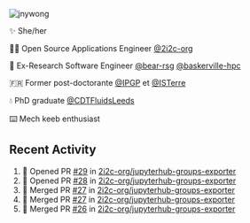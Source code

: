 ![jnywong](https://readme-typing-svg.demolab.com/?font=Intel+One+Mono&size=36&duration=3000&pause=1000&color=6bc46d&vCenter=true&width=170&lines=jnywong)

✨ She/her

👩‍💻 Open Source Applications Engineer [@2i2c-org](https://2i2c.org/)

🐻 Ex-Research Software Engineer [@bear-rsg](https://github.com/bear-rsg) [@baskerville-hpc](https://github.com/baskerville-hpc) 

🇫🇷 Former post-doctorante [@IPGP](https://github.com/IPGP) et [@ISTerre](https://www.isterre.fr/) 

💧 PhD graduate [@CDTFluidsLeeds](https://fluid-dynamics.leeds.ac.uk/) 

⌨️ Mech keeb enthusiast 

## Recent Activity 

<!--START_SECTION:activity-->
1. 💪 Opened PR [#29](https://github.com/2i2c-org/jupyterhub-groups-exporter/pull/29) in [2i2c-org/jupyterhub-groups-exporter](https://github.com/2i2c-org/jupyterhub-groups-exporter)
2. 💪 Opened PR [#28](https://github.com/2i2c-org/jupyterhub-groups-exporter/pull/28) in [2i2c-org/jupyterhub-groups-exporter](https://github.com/2i2c-org/jupyterhub-groups-exporter)
3. 🎉 Merged PR [#27](https://github.com/2i2c-org/jupyterhub-groups-exporter/pull/27) in [2i2c-org/jupyterhub-groups-exporter](https://github.com/2i2c-org/jupyterhub-groups-exporter)
4. 🎉 Merged PR [#27](https://github.com/2i2c-org/jupyterhub-groups-exporter/pull/27) in [2i2c-org/jupyterhub-groups-exporter](https://github.com/2i2c-org/jupyterhub-groups-exporter)
5. 🎉 Merged PR [#26](https://github.com/2i2c-org/jupyterhub-groups-exporter/pull/26) in [2i2c-org/jupyterhub-groups-exporter](https://github.com/2i2c-org/jupyterhub-groups-exporter)
<!--END_SECTION:activity-->

